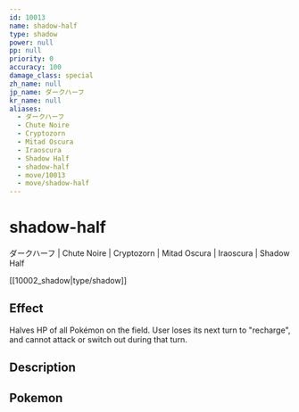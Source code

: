 ```yaml
---
id: 10013
name: shadow-half
type: shadow
power: null
pp: null
priority: 0
accuracy: 100
damage_class: special
zh_name: null
jp_name: ダークハーフ
kr_name: null
aliases:
  - ダークハーフ
  - Chute Noire
  - Cryptozorn
  - Mitad Oscura
  - Iraoscura
  - Shadow Half
  - shadow-half
  - move/10013
  - move/shadow-half
---
```

# shadow-half
    
ダークハーフ | Chute Noire | Cryptozorn | Mitad Oscura | Iraoscura | Shadow Half

[[10002_shadow|type/shadow]]

## Effect

Halves HP of all Pokémon on the field.  User loses its next turn to "recharge", and cannot attack or switch out during that turn.

## Description



## Pokemon



